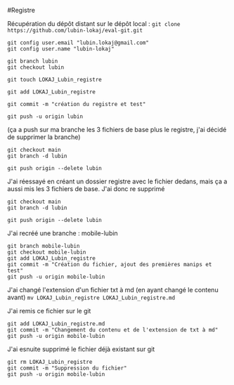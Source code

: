 #Registre 

Récupération du dépôt distant sur le dépôt local : `git clone https://github.com/lubin-lokaj/eval-git.git`
```shell
git config user.email "lubin.lokaj@gmail.com"   
git config user.name "lubin-lokaj"
```

```shell
git branch lubin   
git checkout lubin   

git touch LOKAJ_Lubin_registre 

git add LOKAJ_Lubin_registre

git commit -m "création du registre et test"

git push -u origin lubin   
``` 
(ça a push sur ma branche les 3 fichiers de base plus le registre, j'ai décidé de supprimer la branche)   

```shell
git checkout main   
git branch -d lubin   

git push origin --delete lubin   
```

J'ai réessayé en créant un dossier registre avec le fichier dedans, mais ça a aussi mis les 3 fichiers de base. J'ai donc re supprimé   

```shell
git checkout main   
git branch -d lubin   

git push origin --delete lubin   
```

J'ai recréé une branche : mobile-lubin   

```shell
git branch mobile-lubin   
git checkout mobile-lubin   
git add LOKAJ_Lubin_registre   
git commit -m "Création du fichier, ajout des premières manips et test"   
git push -u origin mobile-lubin   
```

J'ai changé l'extension d'un fichier txt à md (en ayant changé le contenu avant) `mv LOKAJ_Lubin_registre LOKAJ_Lubin_registre.md`

J'ai remis ce fichier sur le git

```shell
git add LOKAJ_Lubin_registre.md
git commit -m "Changement du contenu et de l'extension de txt à md"
git push -u origin mobile-lubin
```

J'ai esnuite supprimé le fichier déjà existant sur git

```shell
git rm LOKAJ_Lubin_registre
git commit -m "Suppression du fichier"
git push -u origin mobile-lubin
```
